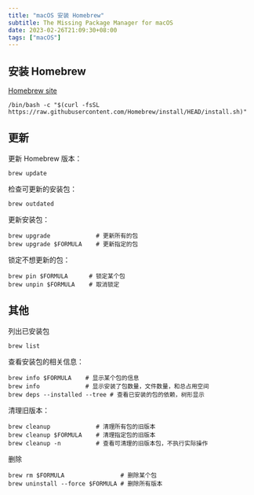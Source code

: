 ```yaml
---
title: "macOS 安装 Homebrew"
subtitle: The Missing Package Manager for macOS
date: 2023-02-26T21:09:30+08:00
tags: ["macOS"]
---
```


## 安装 Homebrew
[Homebrew site](https://brew.sh/)
```shell
/bin/bash -c "$(curl -fsSL https://raw.githubusercontent.com/Homebrew/install/HEAD/install.sh)"
```

## 更新
更新 Homebrew 版本：
```shell
brew update
```

检查可更新的安装包：
```shell
brew outdated
```

更新安装包：
```shell
brew upgrade             # 更新所有的包
brew upgrade $FORMULA    # 更新指定的包
```

锁定不想更新的包：
```shell
brew pin $FORMULA      # 锁定某个包
brew unpin $FORMULA    # 取消锁定
```

## 其他
列出已安装包
```shell
brew list
```

查看安装包的相关信息：
```shell
brew info $FORMULA    # 显示某个包的信息
brew info             # 显示安装了包数量，文件数量，和总占用空间
brew deps --installed --tree # 查看已安装的包的依赖，树形显示
```

清理旧版本：
```shell
brew cleanup             # 清理所有包的旧版本
brew cleanup $FORMULA    # 清理指定包的旧版本
brew cleanup -n          # 查看可清理的旧版本包，不执行实际操作
```

删除
```shell
brew rm $FORMULA                # 删除某个包
brew uninstall --force $FORMULA # 删除所有版本
```
